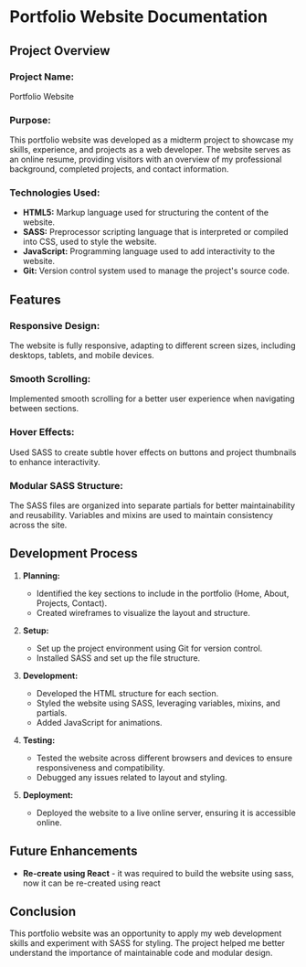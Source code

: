 # Portfolio Website Documentation

## Project Overview

### Project Name:
Portfolio Website

### Purpose:
This portfolio website was developed as a midterm project to showcase my skills, experience, and projects as a web developer. The website serves as an online resume, providing visitors with an overview of my professional background, completed projects, and contact information.

### Technologies Used:
- **HTML5:** Markup language used for structuring the content of the website.
- **SASS:** Preprocessor scripting language that is interpreted or compiled into CSS, used to style the website.
- **JavaScript:** Programming language used to add interactivity to the website.
- **Git:** Version control system used to manage the project's source code.

## Features

### Responsive Design:
The website is fully responsive, adapting to different screen sizes, including desktops, tablets, and mobile devices.

### Smooth Scrolling:
Implemented smooth scrolling for a better user experience when navigating between sections.

### Hover Effects:
Used SASS to create subtle hover effects on buttons and project thumbnails to enhance interactivity.

### Modular SASS Structure:
The SASS files are organized into separate partials for better maintainability and reusability. Variables and mixins are used to maintain consistency across the site.

## Development Process

1. **Planning:**
   - Identified the key sections to include in the portfolio (Home, About, Projects, Contact).
   - Created wireframes to visualize the layout and structure.

2. **Setup:**
   - Set up the project environment using Git for version control.
   - Installed SASS and set up the file structure.

3. **Development:**
   - Developed the HTML structure for each section.
   - Styled the website using SASS, leveraging variables, mixins, and partials.
   - Added JavaScript for animations.

4. **Testing:**
   - Tested the website across different browsers and devices to ensure responsiveness and compatibility.
   - Debugged any issues related to layout and styling.

5. **Deployment:**
   - Deployed the website to a live online server, ensuring it is accessible online.

## Future Enhancements

- **Re-create using React** - it was required to build the website using sass, now it can be re-created using react

## Conclusion

This portfolio website was an opportunity to apply my web development skills and experiment with SASS for styling. The project helped me better understand the importance of maintainable code and modular design. 
